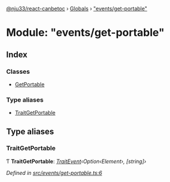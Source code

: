 [@nju33/react-canbetoc](../README.md) › [Globals](../globals.md) › ["events/get-portable"](_events_get_portable_.md)

# Module: "events/get-portable"

## Index

### Classes

* [GetPortable](../classes/_events_get_portable_.getportable.md)

### Type aliases

* [TraitGetPortable](_events_get_portable_.md#traitgetportable)

## Type aliases

###  TraitGetPortable

Ƭ **TraitGetPortable**: *[TraitEvent](../interfaces/_events_event_.traitevent.md)‹Option‹Element›, [string]›*

*Defined in [src/events/get-portable.ts:6](https://github.com/nju33/react-canbetoc/blob/62216a1/src/events/get-portable.ts#L6)*
